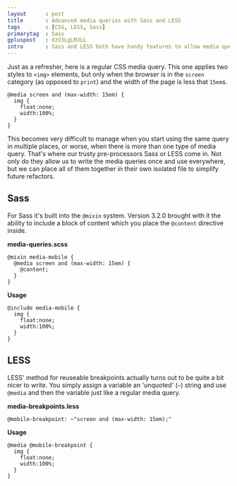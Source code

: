```yaml
---
layout      : post
title       : Advanced media queries with Sass and LESS
tags        : [CSS, LESS, Sass]
primarytag  : Sass
gpluspost   : dzV3LgLMJLL
intro       : Sass and LESS both have handy features to allow media queries to be written once and used throughout a project, but both have their own unique was of doing so.
---
```


Just as a refresher, here is a regular CSS media query. This one applies two styles to `<img>` elements, but only when the browser is in the `screen` category (as opposed to `print`) and the width of the page is less that `15em`s.

<!--prettify lang=css-->
    @media screen and (max-width: 15em) {
      img {
        float:none;
        width:100%;
      }
    }

This becomes very difficult to manage when you start using the same query in multiple places, or worse, when there is more than one type of media query. That's where our trusty pre-processors Sass or LESS come in. Not only do they allow us to write the media queries once and use everywhere, but we can place all of them together in their own isolated file to simplify future refactors.

## Sass

For Sass it's built into the `@mixin` system. Version 3.2.0 brought with it the ability to include a block of content which you place the `@content` directive inside.

**media-queries.scss**

<!--prettify lang=css-->
    @mixin media-mobile {
      @media screen and (max-width: 15em) {
        @content;
      }
    }

**Usage**

<!--prettify lang=css-->
    @include media-mobile {
      img {
        float:none;
        width:100%;
      }
    }

## LESS

LESS' method for reuseable breakpoints actually turns out to be quite a bit nicer to write. You simply assign a variable an 'unquoted' (`~`) string and use `@media` and then the variable just like a regular media query.

**media-breakpoints.less**

<!--prettify lang=css-->
    @mobile-breakpoint: ~"screen and (max-width: 15em);"

**Usage**

<!--prettify lang=css-->
    @media @mobile-breakpoint {
      img {
        float:none;
        width:100%;
      }
    }
